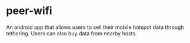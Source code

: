 # peer-wifi

An android app that allows users to sell their mobile hotspot data through tethering. Users can also buy data from nearby hosts.
